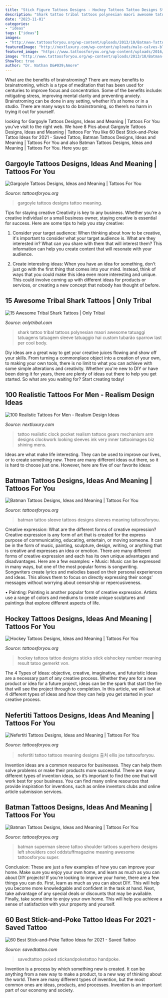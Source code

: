 ```yaml
---
title: "Stick Figure Tattoos Designs - Hockey Tattoos Tattoo Designs Sticks Stick Eishockey Number Meaning Result Tatoo Gemerkt Von"
description: "Shark tattoo tribal tattoos polynesian maori awesome tatuaggi tatuagens tatuagem sleeve tatuaggio hai custom tubarão sparrow last per cool body"
date: "2023-11-01"
categories:
- "ideas"
tags: ["ideas"]
images:
- "http://www.tattoosforyou.org/wp-content/uploads/2013/10/Batman-Tattoos-Pictures.jpg"
featuredImage: "http://nextluxury.com/wp-content/uploads/male-calves-black-inner-clockwork-realism-tattoo.jpg"
featured_image: "https://www.tattoosforyou.org/wp-content/uploads/2016/03/Gargoyle-Tattoo-Designs.jpg"
image: "http://www.tattoosforyou.org/wp-content/uploads/2013/10/Batman-Tattoos-Pictures.jpg"
ShowToc: true
author: "Dr. Nathan D&#039;Amore"
---
```



What are the benefits of brainstroming?
There are many benefits to brainstroming, which is a type of meditation that has been used for centuries to improve focus and concentration. Some of the benefits include: mitigating stress, improving mental clarity and preventing anxiety. Brainstroming can be done in any setting, whether it’s at home or in a studio. There are many ways to do brainstroming, so there’s no harm in trying it out for yourself.

	

		
looking for Gargoyle Tattoos Designs, Ideas and Meaning | Tattoos For You you've visit to the right web. We have 8 Pics about Gargoyle Tattoos Designs, Ideas and Meaning | Tattoos For You like 60 Best Stick-and-Poke Tattoo Ideas for 2021 - Saved Tattoo, Batman Tattoos Designs, Ideas and Meaning | Tattoos For You and also Batman Tattoos Designs, Ideas and Meaning | Tattoos For You. Here you go:
		
    
## Gargoyle Tattoos Designs, Ideas And Meaning | Tattoos For You

<img loading=lazy src="https://www.tattoosforyou.org/wp-content/uploads/2016/03/Gargoyle-Tattoo-Designs.jpg" onerror="this.onerror=null;this.src='https://tse1.mm.bing.net/th?id=OIP.yeGuM0n-3EK5n8JlnYJUnAHaHf&amp;pid=15.1';" alt="Gargoyle Tattoos Designs, Ideas and Meaning | Tattoos For You">

_Source: tattoosforyou.org_

>gargoyle tattoos designs tattoo meaning. 

	

Tips for staying creative
Creativity is key to any business. Whether you're a creative individual or a small business owner, staying creative is essential for success. Here are some tips to help you stay creative: 
1. Consider your target audience: When thinking about how to be creative, it's important to consider what your target audience is. What are they interested in? What can you share with them that will interest them? This information can help you create content that will resonate with your audience. 

2. Create interesting ideas: When you have an idea for something, don't just go with the first thing that comes into your mind. Instead, think of ways that you could make this idea even more interesting and unique. This could involve coming up with different ideas for products or services, or creating a new concept that nobody has thought of before. 


    
## 15 Awesome Tribal Shark Tattoos | Only Tribal

<img loading=lazy src="http://www.onlytribal.com/wp-content/uploads/2015/12/Polynesian-Tribal-Shark-Tattoo.jpg" onerror="this.onerror=null;this.src='https://tse1.mm.bing.net/th?id=OIP.eNq_akrNunlEVywm90l-RQHaJ4&amp;pid=15.1';" alt="15 Awesome Tribal Shark Tattoos | Only Tribal">

_Source: onlytribal.com_

>shark tattoo tribal tattoos polynesian maori awesome tatuaggi tatuagens tatuagem sleeve tatuaggio hai custom tubarão sparrow last per cool body. 

	

Diy ideas are a great way to get your creative juices flowing and show off your skills. From turning a commonplace object into a creation of your own, to making your own tools, there is no limit to what you can achieve with some simple alterations and creativity. Whether you're new to DIY or have been doing it for years, there are plenty of ideas out there to help you get started. So what are you waiting for? Start creating today!

    
## 100 Realistic Tattoos For Men - Realism Design Ideas

<img loading=lazy src="http://nextluxury.com/wp-content/uploads/male-calves-black-inner-clockwork-realism-tattoo.jpg" onerror="this.onerror=null;this.src='https://tse4.mm.bing.net/th?id=OIP.SoWNi-Cmr1Waa4vtQBnsSQHaHa&amp;pid=15.1';" alt="100 Realistic Tattoos For Men - Realism Design Ideas">

_Source: nextluxury.com_

>tattoo realistic clock pocket realism tattoos gears mechanism arm designs clockwork looking sleeves ink very inner tattooimages biz shining mens. 

	

Ideas are what make life interesting. They can be used to improve our lives, or to create something new. There are many different ideas out there, so it is hard to choose just one. However, here are five of our favorite ideas: 

    
## Batman Tattoos Designs, Ideas And Meaning | Tattoos For You

<img loading=lazy src="http://www.tattoosforyou.org/wp-content/uploads/2013/10/Batman-Sleeve-Tattoo.jpg" onerror="this.onerror=null;this.src='https://tse4.mm.bing.net/th?id=OIP.AwbRFW4RFky7oTc-yKFvnQHaJ4&amp;pid=15.1';" alt="Batman Tattoos Designs, Ideas and Meaning | Tattoos For You">

_Source: tattoosforyou.org_

>batman tattoo sleeve tattoos designs sleeves meaning tattoosforyou. 

	

Creative expression: What are the different forms of creative expression?
Creative expression is any form of art that is created for the express purpose of communicating, educating, entertain, or moving someone. It can be in the form of music, painting, sculpture, design, writing, or anything that is creative and expresses an idea or emotion. There are many different forms of creative expression and each has its own unique advantages and disadvantages. Here are a few examples: 
• Music: Music can be expressed in many ways, but one of the most popular forms is songwriting. Songwriters create lyrics and melodies based on their personal experiences and ideas. This allows them to focus on directly expressing their songs’ messages without worrying about censorship or repercusiveness. 

• Painting: Painting is another popular form of creative expression. Artists use a range of colors and mediums to create unique sculptures and paintings that explore different aspects of life.

    
## Hockey Tattoos Designs, Ideas And Meaning | Tattoos For You

<img loading=lazy src="https://www.tattoosforyou.org/wp-content/uploads/2016/03/Images-of-Hockey-Tattoos.jpg" onerror="this.onerror=null;this.src='https://tse4.mm.bing.net/th?id=OIP.UC_5q1sPGRY9NBwkKWtcpQAAAA&amp;pid=15.1';" alt="Hockey Tattoos Designs, Ideas and Meaning | Tattoos For You">

_Source: tattoosforyou.org_

>hockey tattoos tattoo designs sticks stick eishockey number meaning result tatoo gemerkt von. 

	

The 4 Types of Ideas: objective, creative, imaginative, and futuristic
Ideas are a necessary part of any creative process. Whether they are for a new product or idea for a future project, ideas can be the spark that start the fire that will see the project through to completion. In this article, we will look at 4 different types of ideas and how they can help you get started in your creative process.

    
## Nefertiti Tattoos Designs, Ideas And Meaning | Tattoos For You

<img loading=lazy src="https://www.tattoosforyou.org/wp-content/uploads/2016/03/Nefertiti-Tattoo.jpg" onerror="this.onerror=null;this.src='https://tse1.mm.bing.net/th?id=OIP.Sj3HLTXbvxZZg4ala3ZcZgHaJ4&amp;pid=15.1';" alt="Nefertiti Tattoos Designs, Ideas and Meaning | Tattoos For You">

_Source: tattoosforyou.org_

>nefertiti tattoo tattoos meaning designs 출처 ellis joe tattoosforyou. 

	

Invention ideas are a common resource for businesses. They can help them solve problems or make their products more successful. There are many different types of invention ideas, so it’s important to find the one that will work best for your business. You can find many online resources that provide inspiration for inventions, such as online inventors clubs and online article submission services.

    
## Batman Tattoos Designs, Ideas And Meaning | Tattoos For You

<img loading=lazy src="http://www.tattoosforyou.org/wp-content/uploads/2013/10/Batman-Tattoos-Pictures.jpg" onerror="this.onerror=null;this.src='https://tse4.mm.bing.net/th?id=OIP.PEnW4QBoSuOaV_eUZzwkigHaFj&amp;pid=15.1';" alt="Batman Tattoos Designs, Ideas and Meaning | Tattoos For You">

_Source: tattoosforyou.org_

>batman superman sleeve tattoo shoulder tattoos superhero designs left shoulders cool oddstuffmagazine meaning awesome tattoosforyou super. 

	

Conclusion: These are just a few examples of how you can improve your home. Make sure you enjoy your own home, and learn as much as you can about DIY projects!
If you're looking to improve your home, there are a few things you can do. First, learn as much as you can about DIY. This will help you become more knowledgable and confident in the task at hand. Next, take advantage of any special deals or discounts that may be available. Finally, take some time to enjoy your own home. This will help you achieve a sense of satisfaction with your property and yourself.

    
## 60 Best Stick-and-Poke Tattoo Ideas For 2021 - Saved Tattoo

<img loading=lazy src="https://www.savedtattoo.com/wp-content/uploads/2021/04/Floral-Hand-Poked-Tattoo-Ideas-3-768x768.jpg" onerror="this.onerror=null;this.src='https://tse1.mm.bing.net/th?id=OIP.lOGMOXrQH01_Xp-5-hy6ZgHaHa&amp;pid=15.1';" alt="60 Best Stick-and-Poke Tattoo Ideas for 2021 - Saved Tattoo">

_Source: savedtattoo.com_

>savedtattoo poked stickandpoketattoo handpoke. 

	

Invention is a process by which something new is created. It can be anything from a new way to make a product, to a new way of thinking about the world. There are many different types of invention, but the most common ones are ideas, products, and processes. Invention is an important part of our economy and society.

